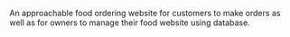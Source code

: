 An approachable food ordering website for customers to make orders as well as for owners to manage their food website using database.
